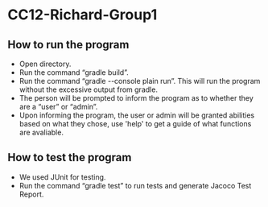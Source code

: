 # CC12-Richard-Group1


## How to run the program


- Open directory.
- Run the command “gradle build”.
- Run the command “gradle --console plain run”. This will run the program without the excessive output from gradle.
- The person will be prompted to inform the program as to whether they are a “user” or “admin”.
- Upon informing the program, the user or admin will be granted abilities based on what they chose, use 'help' to get a guide of what functions are avaliable.


## How to test the program


- We used JUnit for testing.
- Run the command “gradle test” to run tests and generate Jacoco Test Report.
